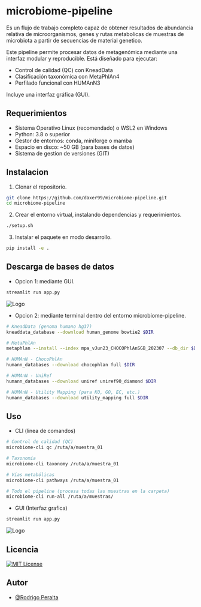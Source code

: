 
# microbiome-pipeline

Es un flujo de trabajo completo capaz de obtener resultados de abundancia relativa de microorganismos, genes y rutas metabolicas de muestras de microbiota a partir de secuencias de material genetico.

Este pipeline permite procesar datos de metagenómica mediante una interfaz modular y reproducible. Está diseñado para ejecutar:

- Control de calidad (QC) con KneadData
- Clasificación taxonómica con MetaPhlAn4
- Perfilado funcional con HUMAnN3

Incluye una interfaz gráfica (GUI).

## Requerimientos
- Sistema Operativo Linux (recomendado) o WSL2 en Windows
- Python: 3.8 o superior
- Gestor de entornos: conda, miniforge o mamba
- Espacio en disco: ~50 GB (para bases de datos)
- Sistema de gestion de versiones (GIT)

## Instalacion

1. Clonar el repositorio.
```bash
git clone https://github.com/daxer99/microbiome-pipeline.git
cd microbiome-pipeline
```
2. Crear el entorno virtual, instalando dependencias y requerimientos.
```bash
./setup.sh
```
3. Instalar el paquete en modo desarrollo.
```bash
pip install -e .
```
## Descarga de bases de datos
- Opcion 1: mediante GUI. 
```bash
streamlit run app.py
```
![Logo](https://i.ibb.co/6RMDq7nj/screencapture-localhost-8501-2025-09-08-12-24-51-1.png)

- Opcion 2: mediante terminal dentro del entorno microbiome-pipeline.
```bash
# KneadData (genoma humano hg37)
kneaddata_database --download human_genome bowtie2 $DIR

# MetaPhlAn
metaphlan --install --index mpa_vJun23_CHOCOPhlAnSGB_202307 --db_dir $DIR

# HUMAnN - ChocoPhlAn
humann_databases --download chocophlan full $DIR

# HUMAnN - UniRef
humann_databases --download uniref uniref90_diamond $DIR

# HUMAnN - Utility Mapping (para KO, GO, EC, etc.)
humann_databases --download utility_mapping full $DIR
```
## Uso
- CLI (linea de comandos)

```bash
# Control de calidad (QC)
microbiome-cli qc /ruta/a/muestra_01

# Taxonomía
microbiome-cli taxonomy /ruta/a/muestra_01

# Vías metabólicas
microbiome-cli pathways /ruta/a/muestra_01

# Todo el pipeline (procesa todas las muestras en la carpeta)
microbiome-cli run-all /ruta/a/muestras/
```

- GUI (Interfaz grafica)
```bash
streamlit run app.py
```
![Logo](https://i.ibb.co/s9nxJ0jr/screencapture-localhost-8501-2025-09-08-12-26-29-1.png)
## Licencia

[![MIT License](https://img.shields.io/badge/License-MIT-green.svg)](https://choosealicense.com/licenses/mit/)


## Autor

- [@Rodrigo Peralta](https://www.github.com/daxer99)

